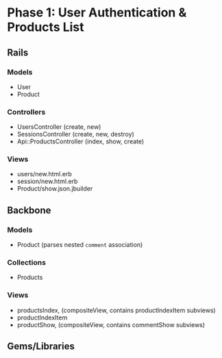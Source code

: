 # Phase 1: User Authentication & Products List
## Rails
### Models
* User
* Product


### Controllers
* UsersController (create, new)
* SessionsController (create, new, destroy)
* Api::ProductsController (index, show, create)


### Views
* users/new.html.erb
* session/new.html.erb
* Product/show.json.jbuilder

## Backbone
### Models
* Product (parses nested `comment` association)


### Collections
* Products

### Views
* productsIndex, (compositeView, contains productIndexItem subviews)
* productIndexItem
* productShow, (compositeView, contains commentShow subviews)

## Gems/Libraries
